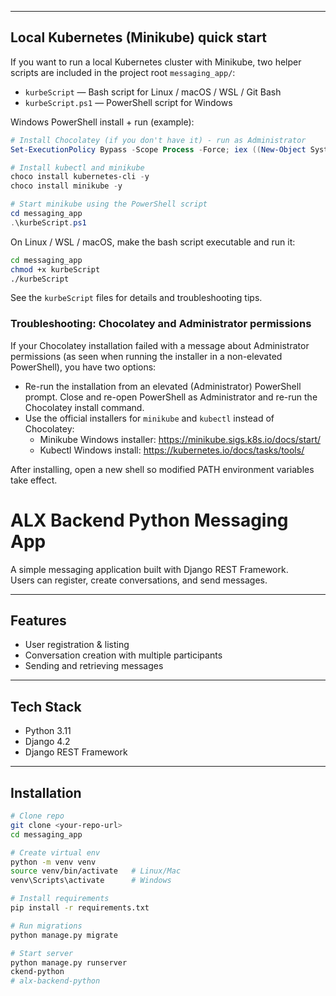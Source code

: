 
---

## Local Kubernetes (Minikube) quick start

If you want to run a local Kubernetes cluster with Minikube, two helper scripts are included in the project root `messaging_app/`:

- `kurbeScript` — Bash script for Linux / macOS / WSL / Git Bash
- `kurbeScript.ps1` — PowerShell script for Windows

Windows PowerShell install + run (example):

```powershell
# Install Chocolatey (if you don't have it) - run as Administrator
Set-ExecutionPolicy Bypass -Scope Process -Force; iex ((New-Object System.Net.WebClient).DownloadString('https://chocolatey.org/install.ps1'))

# Install kubectl and minikube
choco install kubernetes-cli -y
choco install minikube -y

# Start minikube using the PowerShell script
cd messaging_app
.\kurbeScript.ps1
```

On Linux / WSL / macOS, make the bash script executable and run it:

```bash
cd messaging_app
chmod +x kurbeScript
./kurbeScript
```

See the `kurbeScript` files for details and troubleshooting tips.

### Troubleshooting: Chocolatey and Administrator permissions

If your Chocolatey installation failed with a message about Administrator permissions (as seen when running the installer in a non-elevated PowerShell), you have two options:

- Re-run the installation from an elevated (Administrator) PowerShell prompt. Close and re-open PowerShell as Administrator and re-run the Chocolatey install command.
- Use the official installers for `minikube` and `kubectl` instead of Chocolatey:
	- Minikube Windows installer: https://minikube.sigs.k8s.io/docs/start/
	- Kubectl Windows install: https://kubernetes.io/docs/tasks/tools/

After installing, open a new shell so modified PATH environment variables take effect.
# ALX Backend Python Messaging App

A simple messaging application built with Django REST Framework.  
Users can register, create conversations, and send messages.

---

## Features
- User registration & listing
- Conversation creation with multiple participants
- Sending and retrieving messages

---

## Tech Stack
- Python 3.11
- Django 4.2
- Django REST Framework

---

## Installation
```bash
# Clone repo
git clone <your-repo-url>
cd messaging_app

# Create virtual env
python -m venv venv
source venv/bin/activate   # Linux/Mac
venv\Scripts\activate      # Windows

# Install requirements
pip install -r requirements.txt

# Run migrations
python manage.py migrate

# Start server
python manage.py runserver
ckend-python
#   a l x - b a c k e n d - p y t h o n 
 
 